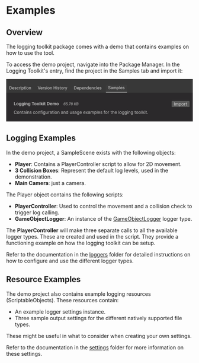 # Examples

## Overview

The logging toolkit package comes with a demo that contains examples on how to use the tool. 

To access the demo project, navigate into the Package Manager. In the Logging Toolkit's entry, find the project in the Samples tab and import it:

![Importing the demo sample](/images/demo-import.png)

## Logging Examples

In the demo project, a SampleScene exists with the following objects:

- __Player__: Contains a PlayerController script to allow for 2D movement.
- __3 Collision Boxes__: Represent the default log levels, used in the demonstration.
- __Main Camera__: just a camera.

The Player object contains the following scripts:

- __PlayerController__: Used to control the movement and a collision check to trigger log calling.
- __GameObjectLogger__: An instance of the [GameObjectLogger](loggers/game-object-logger.md) logger type.

The __PlayerController__ will make three separate calls to all the available logger types. These are created and used in the script. They provide a functioning example on how the logging toolkit can be setup.

Refer to the documentation in the [loggers](loggers) folder for detailed instructions on how to configure and use the different logger types.

## Resource Examples

The demo project also contains example logging resources (ScriptableObjects). These resources contain:

- An example logger settings instance.
- Three sample output settings for the different natively supported file types.

These might be useful in what to consider when creating your own settings. 

Refer to the documentation in the [settings](settings) folder for more information on these settings.